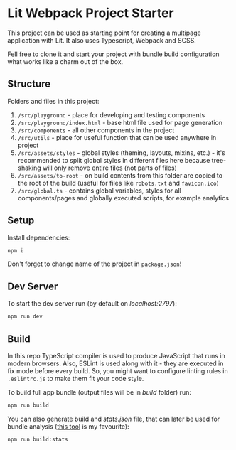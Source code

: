 # Lit Webpack Project Starter

This project can be used as starting point for creating a multipage application with Lit. It also uses Typescript, Webpack and SCSS.

Fell free to clone it and start your project with bundle build configuration what works like a charm out of the box.

## Structure

Folders and files in this project: 
1. `/src/playground` - place for developing and testing components
2. `/src/playground/index.html` - base html file used for page generation
3. `/src/components` - all other components in the project
5. `/src/utils` - place for useful function that can be used anywhere in project
6. `/src/assets/styles` - global styles (theming, layouts, mixins, etc.) - it's recommended to split global styles in different files here because tree-shaking will only remove entire files (not parts of files)
7. `/src/assets/to-root` - on build contents from this folder are copied to the root of the build (useful for files like `robots.txt` and `favicon.ico`)
8. `/src/global.ts` - contains global variables, styles for all components/pages and globally executed scripts, for example analytics

## Setup

Install dependencies:

```bash
npm i
```

Don't forget to change name of the project in `package.json`!

## Dev Server

To start the dev server run (by default on _localhost:2797_):

```bash
npm run dev
```

## Build

In this repo TypeScript compiler is used to produce JavaScript that runs in modern browsers. 
Also, ESLint is used along with it - they are executed in fix mode before every build.
So, you might want to configure linting rules in `.eslintrc.js` to make them fit your code style.

To build full app bundle (output files will be in _build_ folder) run:

```bash
npm run build
```

You can also generate build and _stats.json_ file, that can later be used for bundle analysis ([this tool](https://alexkuz.github.io/webpack-chart/) is my favourite):

```bash
npm run build:stats
```

